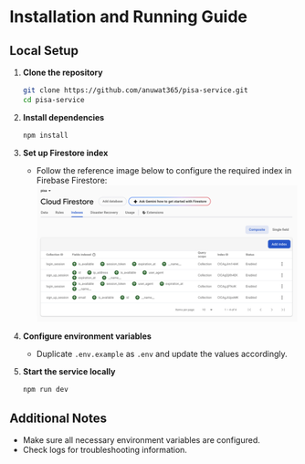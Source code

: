 # Installation and Running Guide

## Local Setup

1. **Clone the repository**
    ```bash
    git clone https://github.com/anuwat365/pisa-service.git
    cd pisa-service
    ```

2. **Install dependencies**
    ```bash
    npm install
    ```

3. **Set up Firestore index**
    - Follow the reference image below to configure the required index in Firebase Firestore:
    ![Firestore Index Setup](./images/firebase_index.png)

4. **Configure environment variables**
    - Duplicate `.env.example` as `.env` and update the values accordingly.

5. **Start the service locally**
    ```bash
    npm run dev
    ```

## Additional Notes

- Make sure all necessary environment variables are configured.
- Check logs for troubleshooting information.